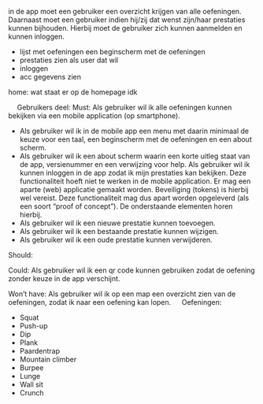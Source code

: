 in de app moet een gebruiker een overzicht krijgen van alle oefeningen. Daarnaast moet
een gebruiker indien hij/zij dat wenst zijn/haar prestaties kunnen bijhouden. Hierbij moet
de gebruiker zich kunnen aanmelden en kunnen inloggen.
- lijst met oefeningen een beginscherm met de oefeningen 
- prestaties zien als user dat wil
- inloggen
- acc gegevens zien

home: wat staat er op de homepage idk

 
Gebruikers deel:
Must:
Als gebruiker wil ik alle oefeningen kunnen bekijken via een mobile application (op smartphone).
-	Als gebruiker wil ik in de mobile app een menu met daarin minimaal de keuze voor een taal, een beginscherm met de oefeningen en een about scherm.
-	Als gebruiker wil ik een about scherm waarin een korte uitleg staat van de app, versienummer en een verwijzing voor help.
Als gebruiker wil ik kunnen inloggen in de app zodat ik mijn prestaties kan bekijken. Deze functionaliteit hoeft niet te werken in de mobile application. Er mag een aparte (web) applicatie gemaakt worden. Beveiliging (tokens) is hierbij wel vereist. Deze functionaliteit mag dus apart worden opgeleverd (als een soort “proof of concept”). De onderstaande elementen horen hierbij.
-	Als gebruiker wil ik een nieuwe prestatie kunnen toevoegen.
-	Als gebruiker wil ik een bestaande prestatie kunnen wijzigen.
-	Als gebruiker wil ik een oude prestatie kunnen verwijderen.

Should:

Could:
Als gebruiker wil ik een qr code kunnen gebruiken zodat de oefening zonder keuze in de app verschijnt.

Won’t have:
Als gebruiker wil ik op een map een overzicht zien van de oefeningen, zodat ik naar een oefening kan lopen.
 
Oefeningen:
-	Squat
-	Push-up
-	Dip
-	Plank
-	Paardentrap
-	Mountain climber
-	Burpee
-	Lunge
-	Wall sit
-	Crunch

